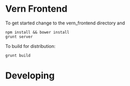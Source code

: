 # Vern Frontend

To get started change to the vern_frontend directory and

```
npm install && bower install
grunt server
```

To build for distribution:

```
grunt build
```

# Developing


